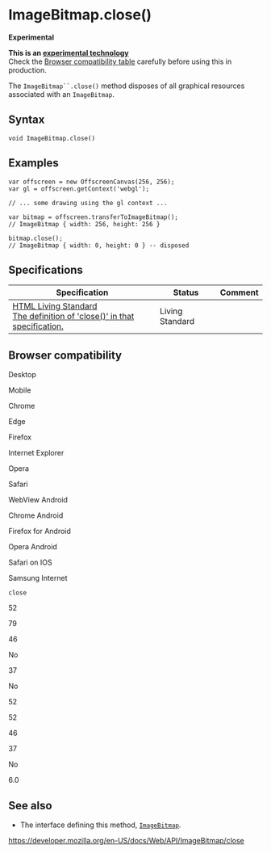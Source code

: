 # ImageBitmap.close()

**Experimental**

**This is an [experimental technology](https://developer.mozilla.org/en-US/docs/MDN/Guidelines/Conventions_definitions#experimental)**  
Check the [Browser compatibility table](#browser_compatibility) carefully before using this in production.

The ` ImageBitmap``.close() ` method disposes of all graphical resources associated with an `ImageBitmap`.

## Syntax

    void ImageBitmap.close()

## Examples

    var offscreen = new OffscreenCanvas(256, 256);
    var gl = offscreen.getContext('webgl');

    // ... some drawing using the gl context ...

    var bitmap = offscreen.transferToImageBitmap();
    // ImageBitmap { width: 256, height: 256 }

    bitmap.close();
    // ImageBitmap { width: 0, height: 0 } -- disposed

## Specifications

<table><thead><tr class="header"><th>Specification</th><th>Status</th><th>Comment</th></tr></thead><tbody><tr class="odd"><td><a href="https://html.spec.whatwg.org/multipage/webappapis.html#dom-imagebitmap-close">HTML Living Standard<br />
<span class="small">The definition of 'close()' in that specification.</span></a></td><td><span class="spec-living">Living Standard</span></td><td></td></tr></tbody></table>

## Browser compatibility

Desktop

Mobile

Chrome

Edge

Firefox

Internet Explorer

Opera

Safari

WebView Android

Chrome Android

Firefox for Android

Opera Android

Safari on IOS

Samsung Internet

`close`

52

79

46

No

37

No

52

52

46

37

No

6.0

## See also

- The interface defining this method, [`ImageBitmap`](../imagebitmap).

<a href="https://developer.mozilla.org/en-US/docs/Web/API/ImageBitmap/close" class="_attribution-link">https://developer.mozilla.org/en-US/docs/Web/API/ImageBitmap/close</a>

